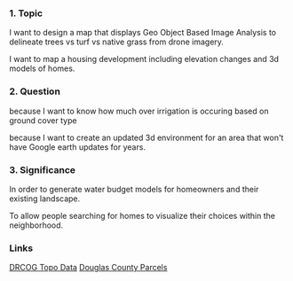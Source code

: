 ### 1. Topic
I want to design a map that displays Geo Object Based Image Analysis to delineate trees vs turf vs native grass from drone imagery.

I want to map a housing development including elevation changes and 3d models of homes.

### 2. Question
because I want to know how much over irrigation is occuring based on ground cover type

because I want to create an updated 3d environment for an area that won't have Google earth updates for years.

### 3. Significance
In order to generate water budget models for homeowners and their existing landscape.

To allow people searching for homes to visualize their choices within the neighborhood.

### Links
[DRCOG Topo Data](https://data.drcog.org/data?category[0]=Imagery%20and%20Elevation&page=1&q=&sort=title)
[Douglas County Parcels](https://gis-dougco.opendata.arcgis.com/datasets/parcels-w-accounts)
